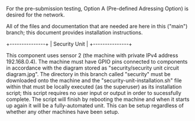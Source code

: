 For the pre-submission testing, Option A (Pre-defined Adressing Option) is desired for the network.

All of the files and documentation that are needed are here in this ("main") branch; this document provides installation instructions.


+---------------+
| Security Unit |
+---------------+

This component uses sensor 2 (the machine with private IPv4 address 192.168.0.4).
The machine must have GPIO pins connected to components in accordance with the diagram stored as "security/security unit circuit diagram.jpg".
The directory in this branch called "security" must be downloaded onto the machine and the "security-unit-installation.sh" file within that must be locally executed (as the superuser) as its installation script; this script requires no user input or output in order to sucessfully complete.
The script will finish by rebooting the machine and when it starts up again it will be a fully-automated unit.
This can be setup regardless of whether any other machines have been setup.

